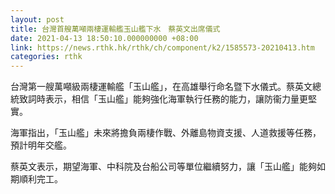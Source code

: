 ```yaml
---
layout: post
title: 台灣首艘萬噸兩棲運輸艦玉山艦下水　蔡英文出席儀式
date: 2021-04-13 18:50:10.000000000 +08:00
link: https://news.rthk.hk/rthk/ch/component/k2/1585573-20210413.htm
categories: rthk
---
```


台灣第一艘萬噸級兩棲運輸艦「玉山艦」，在高雄舉行命名暨下水儀式。蔡英文總統致詞時表示，相信「玉山艦」能夠強化海軍執行任務的能力，讓防衞力量更堅實。

海軍指出，「玉山艦」未來將擔負兩棲作戰、外離島物資支援、人道救援等任務，預計明年交艦。

蔡英文表示，期望海軍、中科院及台船公司等單位繼續努力，讓「玉山艦」能夠如期順利完工。
